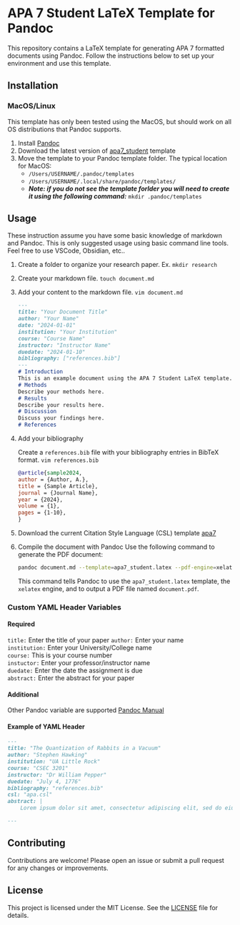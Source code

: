 # APA 7 Student LaTeX Template for Pandoc

This repository contains a LaTeX template for generating APA 7 formatted documents using Pandoc. Follow the instructions below to set up your environment and use this template.

## Installation

### MacOS/Linux

This template has only been tested using the MacOS, but should work on all OS distributions that Pandoc supports.

1. Install [Pandoc](https://pandoc.org/installing.html)
2. Download the latest version of [apa7_student](https://github.com/liquidswrds/apa7_student.git) template
3. Move the template to your Pandoc template folder. The typical location for MacOS:
    - `/Users/USERNAME/.pandoc/templates`
    - `/Users/USERNAME/.local/share/pandoc/templates/`
    - _**Note: if you do not see the template forlder you will need to create it using the following command:**_ `mkdir .pandoc/templates`

## Usage

These instruction assume you have some basic knowledge of markdown and Pandoc. This is only suggested usage using basic command line tools. Feel free to use VSCode, Obsidian, etc..

1. Create a folder to organize your research paper. Ex. `mkdir research`
2. Create your markdown file. `touch document.md`
3. Add your content to the markdown file. `vim document.md`

    ```markdown
    ---
    title: "Your Document Title"
    author: "Your Name"
    date: "2024-01-01"
    institution: "Your Institution"
    course: "Course Name"
    instructor: "Instructor Name"
    duedate: "2024-01-10"
    bibliography: ["references.bib"]
    ---  
    # Introduction  
    This is an example document using the APA 7 Student LaTeX template.  
    # Methods  
    Describe your methods here.  
    # Results  
    Describe your results here.  
    # Discussion  
    Discuss your findings here.  
    # References
    ```

4. Add your bibliography

    Create a `references.bib` file with your bibliography entries in BibTeX format. `vim references.bib`

    ```bibtex
    @article{sample2024,
    author = {Author, A.},
    title = {Sample Article},
    journal = {Journal Name},
    year = {2024},
    volume = {1},
    pages = {1-10},
    }
    ```

5. Download the current Citation Style Language (CSL) template [apa7](https://www.zotero.org/styles/apa)
6. Compile the document with Pandoc
    Use the following command to generate the PDF document:

    ```sh
    pandoc document.md --template=apa7_student.latex --pdf-engine=xelatex -o document.pdf
    ```

    This command tells Pandoc to use the `apa7_student.latex` template, the `xelatex` engine, and to output a PDF file named `document.pdf`.

### Custom YAML Header Variables

#### Required

`title:` Enter the title of your paper
`author:` Enter your name  
`institution:` Enter your University/College name  
`course:` This is your course number  
`instuctor:` Enter your professor/instructor name  
`duedate:` Enter the date the assignment is due  
`abstract:` Enter the abstract for your paper

#### Additional

Other Pandoc variable are supported [Pandoc Manual](https://pandoc.org/MANUAL.html#variables-for-latex)

#### Example of YAML Header

```markdown
---
title: "The Quantization of Rabbits in a Vacuum"
author: "Stephen Hawking"
institution: "UA Little Rock"
course: "CSEC 3201"
instructor: "Dr William Pepper"
duedate: "July 4, 1776"
bibliography: "references.bib"
csl: "apa.csl"
abstract: |
    Lorem ipsum dolor sit amet, consectetur adipiscing elit, sed do eiusmod tempor incididunt ut labore et dolore magna aliqua. Tempor orci eu lobortis elementum nibh tellus. Sit amet nulla facilisi morbi tempus iaculis urna id. Diam maecenas ultricies mi eget mauris pharetra et. Amet aliquam id diam maecenas ultricies mi eget mauris pharetra. Ipsum consequat nisl vel pretium. Tortor condimentum lacinia quis vel. Placerat duis ultricies lacus sed turpis tincidunt.

---
```

## Contributing

Contributions are welcome! Please open an issue or submit a pull request for any changes or improvements.

## License

This project is licensed under the MIT License. See the [LICENSE](LICENSE) file for details.
